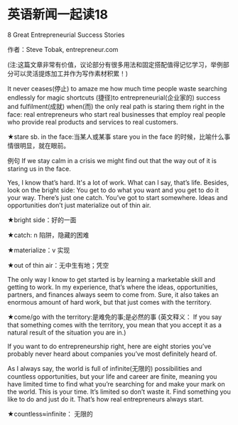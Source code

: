 # 英语新闻一起读18

8 Great Entrepreneurial Success Stories

作者：Steve Tobak, entrepreneur.com

\(注:这篇文章非常有价值，议论部分有很多用法和固定搭配值得记忆学习，举例部分可以灵活提炼加工并作为写作素材积累！\)

It never ceases\(停止\) to amaze me how much time people waste searching endlessly for magic shortcuts \(捷径\)to entrepreneurial\(企业家的\) success and fulfilment\(成就\) when\(而\) the only real path is staring them right in the face: real entrepreneurs who start real businesses that employ real people who provide real products and services to real customers.

★stare sb. in the face:当某人或某事 stare you in the face 的时候，比喻什么事情很明显，就在眼前。

例句 If we stay calm in a crisis we might find out that the way out of it is staring us in the face.

Yes, I know that’s hard. It's a lot of work. What can I say, that’s life. Besides, look on the bright side: You get to do what you want and you get to do it your way. There’s just one catch. You’ve got to start somewhere. Ideas and opportunities don’t just materialize out of thin air.

★bright side：好的一面

★catch: n 陷阱，隐藏的困难

★materialize：v 实现

★out of thin air：无中生有地；凭空

The only way I know to get started is by learning a marketable skill and getting to work. In my experience, that’s where the ideas, opportunities, partners, and finances always seem to come from. Sure, it also takes an enormous amount of hard work, but that just comes with the territory.

★come/go with the territory:是难免的事;是必然的事 \(英文释义： If you say that something comes with the territory, you mean that you accept it as a natural result of the situation you are in.\)

If you want to do entrepreneurship right, here are eight stories you’ve probably never heard about companies you’ve most definitely heard of.

As I always say, the world is full of infinite\(无限的\) possibilities and countless opportunities, but your life and career are finite, meaning you have limited time to find what you’re searching for and make your mark on the world. This is your time. It’s limited so don’t waste it. Find something you like to do and just do it. That’s how real entrepreneurs always start.

★countless≈infinite： 无限的

